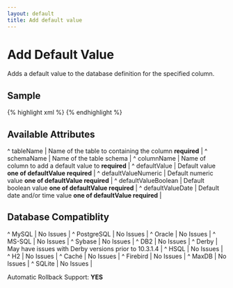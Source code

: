 ```yaml
---
layout: default
title: Add default value
---
```


# Add Default Value #

Adds a default value to the database definition for the specified column.

## Sample ##

{% highlight xml %}
<addDefaultValue tableName="file"
    columnName="fileName"
    defaultValue="New File"/>
{% endhighlight %}

## Available Attributes ##

^ tableName  | Name of the table to containing the column **required**  |
^ schemaName  | Name of the table schema  | 
^ columnName  | Name of column to add a default value to **required**  |
^ defaultValue  | Default value **one of defaultValue required**  |
^ defaultValueNumeric  | Default numeric value **one of defaultValue required**  |
^ defaultValueBoolean  | Default boolean value **one of defaultValue required**  |
^ defaultValueDate  | Default date and/or time value **one of defaultValue required**  |


## Database Compatiblity ##

^ MySQL  | No Issues  | 
^ PostgreSQL  | No Issues  | 
^ Oracle  | No Issues  | 
^ MS-SQL  | No Issues  | 
^ Sybase  | No Issues  | 
^ DB2  | No Issues  | 
^ Derby  | May have issues with Derby versions prior to 10.3.1.4  | 
^ HSQL  | No Issues  | 
^ H2  | No Issues  | 
^ Caché  | No Issues  | 
^ Firebird  | No Issues  | 
^ MaxDB  | No Issues  | 
^ SQLite  | No Issues  |

Automatic Rollback Support: **YES**